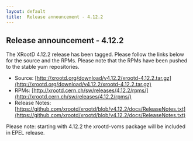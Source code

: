 ```yaml
---
layout: default
title:  Release announcement - 4.12.2
---
```


Release announcement - 4.12.2
-----------------------------

The XRootD 4.12.2 release has been tagged. Please follow the links
below for the source and the RPMs. Please note that the RPMs have been pushed
to the stable yum repositories.

 * Source: [http://xrootd.org/download/v4.12.2/xrootd-4.12.2.tar.gz](http://xrootd.org/download/v4.12.2/xrootd-4.12.2.tar.gz)
 * RPMs: [http://xrootd.cern.ch/sw/releases/4.12.2/rpms/](http://xrootd.cern.ch/sw/releases/4.12.2/rpms/)
 * Release Notes: [https://github.com/xrootd/xrootd/blob/v4.12.2/docs/ReleaseNotes.txt](https://github.com/xrootd/xrootd/blob/v4.12.2/docs/ReleaseNotes.txt)

Please note: starting with 4.12.2 the xrootd-voms package will be included in EPEL release.
